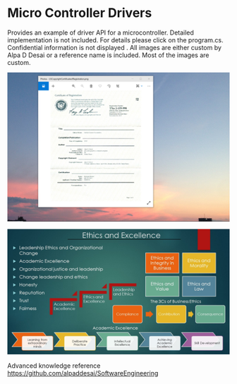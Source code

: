 # Micro Controller Drivers

Provides an example of driver API for a microcontroller. Detailed implementation is not included. For details please click on the program.cs. Confidential information is not displayed . All images are either custom by Alpa D Desai or a reference name is included. Most of the images are custom. 

![image](USCopyrightCertificate.png)

![image](Ethics.jpg)

Advanced knowledge reference https://github.com/alpaddesai/SoftwareEngineering

